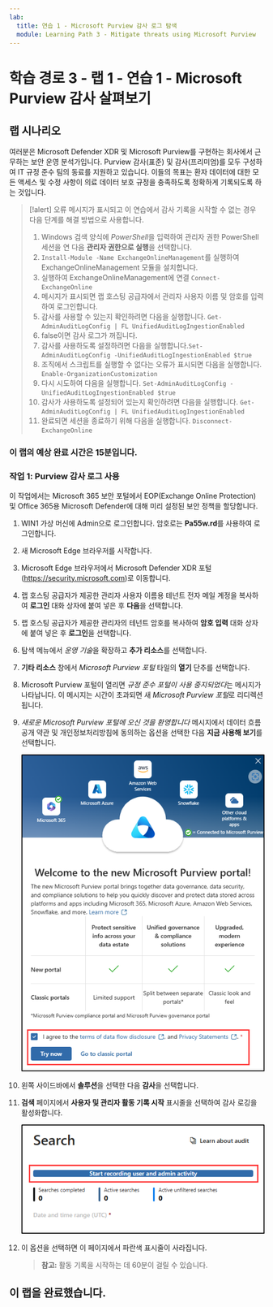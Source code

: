 ```yaml
---
lab:
  title: 연습 1 - Microsoft Purview 감사 로그 탐색
  module: Learning Path 3 - Mitigate threats using Microsoft Purview
---
```


# 학습 경로 3 - 랩 1 - 연습 1 - Microsoft Purview 감사 살펴보기

## 랩 시나리오

여러분은 Microsoft Defender XDR 및 Microsoft Purview를 구현하는 회사에서 근무하는 보안 운영 분석가입니다. Purview 감사(표준) 및 감사(프리미엄)를 모두 구성하여 IT 규정 준수 팀의 동료를 지원하고 있습니다. 이들의 목표는 환자 데이터에 대한 모든 액세스 및 수정 사항이 의료 데이터 보호 규정을 충족하도록 정확하게 기록되도록 하는 것입니다.

>[!alert] 오류 메시지가 표시되고 이 연습에서 감사 기록을 시작할 수 없는 경우 다음 단계를 해결 방법으로 사용합니다.
>
>1. Windows 검색 양식에 *PowerShell*을 입력하여 관리자 권한 PowerShell 세션을 연 다음 **관리자 권한으로 실행**을 선택합니다.
>1. `Install-Module -Name ExchangeOnlineManagement`를 실행하여 ExchangeOnlineManagement 모듈을 설치합니다.
>1. 실행하여 ExchangeOnlineManagement에 연결 `Connect-ExchangeOnline`
>1. 메시지가 표시되면 랩 호스팅 공급자에서 관리자 사용자 이름 및 암호를 입력하여 로그인합니다.
>1. 감사를 사용할 수 있는지 확인하려면 다음을 실행합니다. `Get-AdminAuditLogConfig | FL UnifiedAuditLogIngestionEnabled` 
>1. false이면 감사 로그가 꺼집니다.
>1. 감사를 사용하도록 설정하려면 다음을 실행합니다.`Set-AdminAuditLogConfig -UnifiedAuditLogIngestionEnabled $true`
>1. 조직에서 스크립트를 실행할 수 없다는 오류가 표시되면 다음을 실행합니다. `Enable-OrganizationCustomization` 
>1. 다시 시도하여 다음을 실행합니다. `Set-AdminAuditLogConfig -UnifiedAuditLogIngestionEnabled $true` 
>1. 감사가 사용하도록 설정되어 있는지 확인하려면 다음을 실행합니다. `Get-AdminAuditLogConfig | FL UnifiedAuditLogIngestionEnabled` 
>1. 완료되면 세션을 종료하기 위해 다음을 실행합니다. `Disconnect-ExchangeOnline` 

### 이 랩의 예상 완료 시간은 15분입니다.

### 작업 1: Purview 감사 로그 사용

이 작업에서는 Microsoft 365 보안 포털에서 EOP(Exchange Online Protection) 및 Office 365용 Microsoft Defender에 대해 미리 설정된 보안 정책을 할당합니다.

1. WIN1 가상 머신에 Admin으로 로그인합니다. 암호로는 **Pa55w.rd**를 사용하여 로그인합니다.  

1. 새 Microsoft Edge 브라우저를 시작합니다.

1. Microsoft Edge 브라우저에서 Microsoft Defender XDR 포털(<https://security.microsoft.com>)로 이동합니다.

1. 랩 호스팅 공급자가 제공한 관리자 사용자 이름용 테넌트 전자 메일 계정을 복사하여 **로그인** 대화 상자에 붙여 넣은 후 **다음**을 선택합니다.

1. 랩 호스팅 공급자가 제공한 관리자의 테넌트 암호를 복사하여 **암호 입력** 대화 상자에 붙여 넣은 후 **로그인**을 선택합니다.

1. 탐색 메뉴에서 *운영 기술*을 확장하고 **추가 리소스**를 선택합니다.

1. **기타 리소스** 창에서 *Microsoft Purview 포털* 타일의 **열기** 단추를 선택합니다.

1. Microsoft Purview 포털이 열리면 *규정 준수 포털이 사용 중지되었다*는 메시지가 나타납니다. 이 메시지는 시간이 초과되면 새 *Microsoft Purview 포털*로 리디렉션됩니다.

1. *새로운 Microsoft Purview 포털에 오신 것을 환영합니다* 메시지에서 데이터 흐름 공개 약관 및 개인정보처리방침에 동의하는 옵션을 선택한 다음 **지금 사용해 보기**를 선택합니다.

    ![새 Microsoft Purview 포털의 시작 화면을 보여주는 스크린샷.](../Media/welcome-purview-portal.png)

1. 왼쪽 사이드바에서 **솔루션**을 선택한 다음 **감사**을 선택합니다.

1. **검색** 페이지에서 **사용자 및 관리자 활동 기록 시작** 표시줄을 선택하여 감사 로깅을 활성화합니다.

    ![사용자 및 관리자 활동 기록 시작 단추를 보여 주는 스크린샷.](../Media/enable-audit-button.png)

1. 이 옵션을 선택하면 이 페이지에서 파란색 표시줄이 사라집니다.

    >**참고:** 활동 기록을 시작하는 데 60분이 걸릴 수 있습니다.

## 이 랩을 완료했습니다.
